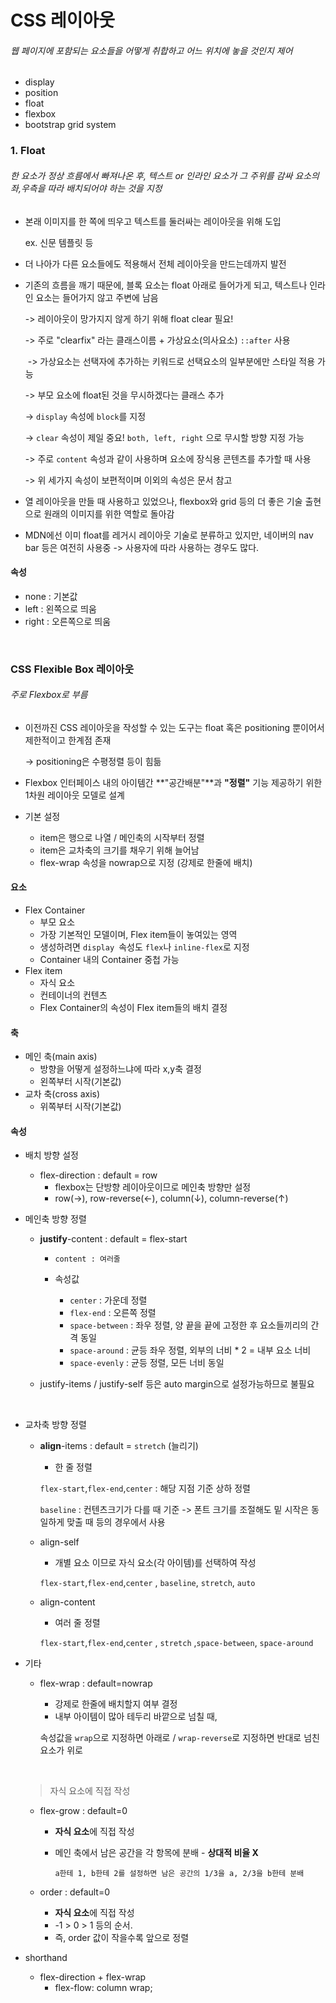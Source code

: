 # CSS 레이아웃

###### 웹 페이지에 포함되는 요소들을 어떻게 취합하고 어느 위치에 놓을 것인지 제어     

- display
- position
- float
- flexbox
- bootstrap grid system



### 1. Float

###### 한 요소가 정상 흐름에서 빠져나온 후, 텍스트 or 인라인 요소가 그 주위를 감싸 요소의 좌,우측을 따라 배치되어야 하는 것을 지정

- 본래 이미지를 한 쪽에 띄우고 텍스트를 둘러싸는 레이아웃을 위해 도입

  ex. 신문 템플릿 등

- 더 나아가 다른 요소들에도 적용해서 전체 레이아웃을 만드는데까지 발전

- 기존의 흐름을 깨기 때문에, 블록 요소는 float 아래로 들어가게 되고, 텍스트나 인라인 요소는 들어가지 않고 주변에 남음      

  -> 레이아웃이 망가지지 않게 하기 위해 float clear 필요!

  -> 주로 "clearfix" 라는 클래스이름 + 가상요소(의사요소) `::after` 사용

  ​	-> 가상요소는 선택자에 추가하는 키워드로 선택요소의 일부분에만 스타일 적용 가능     

  -> 부모 요소에 float된 것을 무시하겠다는 클래스 추가       

  -> `display` 속성에 `block`를 지정    

  -> `clear` 속성이 제일 중요! `both, left, right` 으로 무시할 방향 지정 가능    

  -> 주로 `content` 속성과 같이 사용하며 요소에 장식용 콘텐츠를 추가할 때 사용      

  -> 위 세가지 속성이 보편적이며 이외의 속성은 문서 참고    

- 열 레이아웃을 만들 때 사용하고 있었으나, flexbox와 grid 등의 더 좋은 기술 출현으로 원래의 이미지를 위한 역할로 돌아감     

- MDN에선 이미 float를 레거시 레이아웃 기술로 분류하고 있지만, 네이버의  nav bar 등은 여전히 사용중 -> 사용자에 따라 사용하는 경우도 많다.    



#### 속성    

- none : 기본값   
- left : 왼쪽으로 띄움    
- right : 오른쪽으로 띄움    

</br>    

### CSS Flexible Box 레이아웃

###### 주로 Flexbox로 부름     

- 이전까진 CSS 레이아웃을 작성할 수 있는 도구는 float 혹은 positioning 뿐이어서 제한적이고 한계점 존재    

  -> positioning은 수평정렬 등이 힘듦        

- Flexbox 인터페이스 내의 아이템간 **"공간배분"**과 **"정렬"** 기능 제공하기 위한 1차원 레이아웃 모델로 설계      

- 기본 설정 

  - item은 행으로 나열 / 메인축의 시작부터 정렬     
  - item은 교차축의 크기를 채우기 위해 늘어남     
  - flex-wrap 속성을 nowrap으로 지정 (강제로 한줄에 배치)    

#### 요소

- Flex Container     
  - 부모 요소     
  - 가장 기본적인 모델이며, Flex item들이 놓여있는 영역     
  - 생성하려면 `display `속성도 `flex`나 `inline-flex`로 지정    
  - Container 내의 Container 중첩 가능    
- Flex item     
  - 자식 요소      
  - 컨테이너의 컨텐츠     
  - Flex Container의 속성이 Flex item들의 배치 결정       

#### 축

- 메인 축(main axis)
  - 방향을 어떻게 설정하느냐에 따라 x,y축 결정         
  - 왼쪽부터 시작(기본값)         
- 교차 축(cross axis)     
  - 위쪽부터 시작(기본값)    



#### 속성

- 배치 방향 설정     

  - flex-direction : default = row     
    - flexbox는 단방향 레이아웃이므로 메인축 방향만 설정       
    - row(→), row-reverse(←), column(↓), column-reverse(↑)       

- 메인축 방향 정렬

  - **justify**-content : default = flex-start   

    - `content : 여러줄` 

    - 속성값   
      -  `center` : 가운데 정렬      
      -  `flex-end` : 오른쪽 정렬      
      -  `space-between` : 좌우 정렬, 양 끝을 끝에 고정한 후 요소들끼리의 간격 동일     
      -  `space-around` : 균등 좌우 정렬, 외부의 너비 * 2 = 내부 요소 너비       
      -  `space-evenly` : 균등 정렬, 모든 너비 동일    

  - justify-items / justify-self 등은 auto margin으로 설정가능하므로 불필요     

</br>     



- 교차축 방향 정렬

  - **align**-items : default = `stretch` (늘리기)     

    - 한 줄 정렬   

    `flex-start`,`flex-end`,`center` : 해당 지점 기준 상하 정렬           

    `baseline` :  컨텐츠크기가 다를 때 기준 -> 폰트 크기를 조절해도 밑 시작은 동일하게 맞출 때  등의 경우에서 사용            

  - align-self       

    - 개별 요소 이므로 자식 요소(각 아이템)를 선택하여 작성

    `flex-start`,`flex-end`,`center` , `baseline`, `stretch`, `auto`

  - align-content       

    - 여러 줄 정렬       

    `flex-start`,`flex-end`,`center` ,  `stretch` ,`space-between`, `space-around`

- 기타

  - flex-wrap : default=nowrap

    - 강제로 한줄에 배치할지 여부 결정     
    - 내부 아이템이 많아 테두리 바깥으로 넘칠 때,      

    속성값을 `wrap`으로 지정하면 아래로 / `wrap-reverse`로 지정하면 반대로 넘친 요소가 위로    

  </br>   

  > 자식 요소에 직접 작성    

  - flex-grow : default=0  

    - **자식 요소**에 직접 작성      

    - 메인 축에서 남은 공간을 각 항목에 분배 - **상대적 비율 X**

      `a한테 1, b한테 2를 설정하면 남은 공간의 1/3을 a, 2/3을 b한테 분배` 

  - order : default=0

    - **자식 요소**에 직접 작성    
    - -1 > 0 > 1 등의 순서.    
    - 즉, order 값이 작을수록 앞으로 정렬    

- shorthand    

  - flex-direction + flex-wrap     
    - flex-flow: column wrap;     

